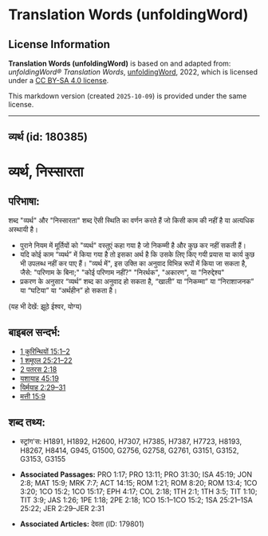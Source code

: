 # Translation Words (unfoldingWord)

## License Information

**Translation Words (unfoldingWord)** is based on and adapted from: _unfoldingWord® Translation Words_, [unfoldingWord](https://unfoldingword.org/utw), 2022, which is licensed under a [CC BY-SA 4.0 license](https://creativecommons.org/licenses/by-sa/4.0/legalcode.en).

This markdown version (created `2025-10-09`) is provided under the same license.



--------------------------------

## व्यर्थ (id: 180385)

व्यर्थ, निस्सारता
=================

परिभाषा:
--------

शब्द "व्यर्थ" और "निस्सारता" शब्द ऎसी स्थिति का वर्णन करते हैं जो किसी काम की नहीं है या अत्यधिक अस्थायी है।

* पुराने नियम में मूर्तियों को "व्यर्थ" वस्तुएं कहा गया है जो निकम्मी है और कुछ कर नहीं सकती हैं।
* यदि कोई काम “व्यर्थ” में किया गया है तो इसका अर्थ है कि उसके लिए किए गयी प्रयास या कार्य कुछ भी उपलब्ध नहीं कर पाए हैं। "व्यर्थ में", इस उक्ति का अनुवाद विभिन्न रूपों में किया जा सकता है, जैसे: "परिणाम के बिना;" "कोई परिणाम नहीं?" "निरर्थक", "अकारण", या "निरुद्देश्य"
* प्रकरण के अनुसार “व्यर्थ” शब्द का अनुवाद हो सकता है, “खाली” या “निकम्मा” या “निराशाजनक” या “घटिया” या “अर्थहीन” हो सकता है।

(यह भी देखें: झूठे ईश्वर, योग्य)

बाइबल सन्दर्भ:
--------------

* [1 कुरिन्थियों 15:1–2](https://ref.ly/1Cor0:0)
* [1 शमूएल 25:21–22](https://ref.ly/1Sam0:0)
* [2 पतरस 2:18](https://ref.ly/2Pet0:0)
* [यशायाह 45:19](https://ref.ly/Isa45:19)
* [यिर्मयाह 2:29–31](https://ref.ly/Jer2:29-Jer2:31)
* [मत्ती 15:9](https://ref.ly/Matt15:9)

शब्द तथ्य:
----------

* स्ट्रांग'स: H1891, H1892, H2600, H7307, H7385, H7387, H7723, H8193, H8267, H8414, G945, G1500, G2756, G2758, G2761, G3151, G3152, G3153, G3155

* **Associated Passages:** PRO 1:17; PRO 13:11; PRO 31:30; ISA 45:19; JON 2:8; MAT 15:9; MRK 7:7; ACT 14:15; ROM 1:21; ROM 8:20; ROM 13:4; 1CO 3:20; 1CO 15:2; 1CO 15:17; EPH 4:17; COL 2:18; 1TH 2:1; 1TH 3:5; TIT 1:10; TIT 3:9; JAS 1:26; 1PE 1:18; 2PE 2:18; 1CO 15:1–1CO 15:2; 1SA 25:21–1SA 25:22; JER 2:29–JER 2:31
* **Associated Articles:** देवता (ID: 179801)

